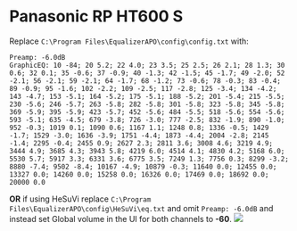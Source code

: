 # Panasonic RP HT600 S
Replace `C:\Program Files\EqualizerAPO\config\config.txt` with:
```
Preamp: -6.0dB
GraphicEQ: 10 -84; 20 5.2; 22 4.0; 23 3.5; 25 2.5; 26 2.1; 28 1.3; 30 0.6; 32 0.1; 35 -0.6; 37 -0.9; 40 -1.3; 42 -1.5; 45 -1.7; 49 -2.0; 52 -2.1; 56 -2.1; 59 -2.1; 64 -1.7; 68 -1.2; 73 -0.6; 78 -0.3; 83 -0.4; 89 -0.9; 95 -1.6; 102 -2.2; 109 -2.5; 117 -2.8; 125 -3.4; 134 -4.2; 143 -4.7; 153 -5.1; 164 -5.2; 175 -5.1; 188 -5.2; 201 -5.4; 215 -5.5; 230 -5.6; 246 -5.7; 263 -5.8; 282 -5.8; 301 -5.8; 323 -5.8; 345 -5.8; 369 -5.9; 395 -5.9; 423 -5.7; 452 -5.6; 484 -5.5; 518 -5.6; 554 -5.6; 593 -5.1; 635 -4.5; 679 -3.8; 726 -3.0; 777 -2.5; 832 -1.9; 890 -1.0; 952 -0.3; 1019 0.1; 1090 0.6; 1167 1.1; 1248 0.8; 1336 -0.5; 1429 -1.7; 1529 -3.0; 1636 -3.9; 1751 -4.4; 1873 -4.4; 2004 -2.8; 2145 -1.4; 2295 -0.4; 2455 0.9; 2627 2.3; 2811 3.6; 3008 4.6; 3219 4.9; 3444 4.9; 3685 4.3; 3943 5.8; 4219 6.0; 4514 4.1; 4830 4.2; 5168 6.0; 5530 5.7; 5917 3.3; 6331 3.6; 6775 3.5; 7249 1.3; 7756 0.3; 8299 -3.2; 8880 -7.4; 9502 -8.4; 10167 -4.9; 10879 -0.3; 11640 0.0; 12455 0.0; 13327 0.0; 14260 0.0; 15258 0.0; 16326 0.0; 17469 0.0; 18692 0.0; 20000 0.0
```
**OR** if using HeSuVi replace `C:\Program Files\EqualizerAPO\config\HeSuVi\eq.txt` and omit `Preamp: -6.0dB` and instead set Global volume in the UI for both channels to **-60**.
![](https://raw.githubusercontent.com/jaakkopasanen/AutoEq/master/results/Sonoma%20Model%20One/innerfidelity/onear/Panasonic%20RP%20HT600%20S/Panasonic%20RP%20HT600%20S.png)
